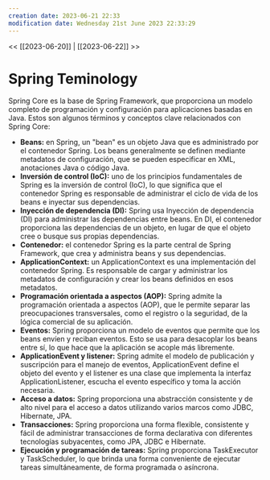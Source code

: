```yaml
---
creation date: 2023-06-21 22:33
modification date: Wednesday 21st June 2023 22:33:29
---
```


<< [[2023-06-20]] | [[2023-06-22]] >>

# Spring Teminology

Spring Core es la base de Spring Framework, que proporciona un modelo completo de programación y configuración para aplicaciones basadas en Java.  Estos son algunos términos y conceptos clave relacionados con Spring Core:

- **Beans:** en Spring, un "bean" es un objeto Java que es administrado por el contenedor Spring.  Los beans generalmente se definen mediante metadatos de configuración, que se pueden especificar en XML, anotaciones Java o código Java.
- **Inversión de control (IoC):** uno de los principios fundamentales de Spring es la inversión de control (IoC), lo que significa que el contenedor Spring es responsable de administrar el ciclo de vida de los beans e inyectar sus dependencias.
- **Inyección de dependencia (DI):** Spring usa Inyección de dependencia (DI) para administrar las dependencias entre beans.  En DI, el contenedor proporciona las dependencias de un objeto, en lugar de que el objeto cree o busque sus propias dependencias.
- **Contenedor:** el contenedor Spring es la parte central de Spring Framework, que crea y administra beans y sus dependencias.
- **ApplicationContext:** un ApplicationContext es una implementación del contenedor Spring.  Es responsable de cargar y administrar los metadatos de configuración y crear los beans definidos en esos metadatos.
- **Programación orientada a aspectos (AOP):** Spring admite la programación orientada a aspectos (AOP), que le permite separar las preocupaciones transversales, como el registro o la seguridad, de la lógica comercial de su aplicación.
- **Eventos:** Spring proporciona un modelo de eventos que permite que los beans envíen y reciban eventos.  Esto se usa para desacoplar los beans entre sí, lo que hace que la aplicación se acople más libremente.
- **ApplicationEvent y listener:** Spring admite el modelo de publicación y suscripción para el manejo de eventos, ApplicationEvent define el objeto del evento y el listener es una clase que implementa la interfaz ApplicationListener, escucha el evento específico y toma la acción necesaria.
- **Acceso a datos:** Spring proporciona una abstracción consistente y de alto nivel para el acceso a datos utilizando varios marcos como JDBC, Hibernate, JPA.
- **Transacciones:** Spring proporciona una forma flexible, consistente y fácil de administrar transacciones de forma declarativa con diferentes tecnologías subyacentes, como JPA, JDBC e Hibernate.
- **Ejecución y programación de tareas:** Spring proporciona TaskExecutor y TaskScheduler, lo que brinda una forma conveniente de ejecutar tareas simultáneamente, de forma programada o asíncrona.




